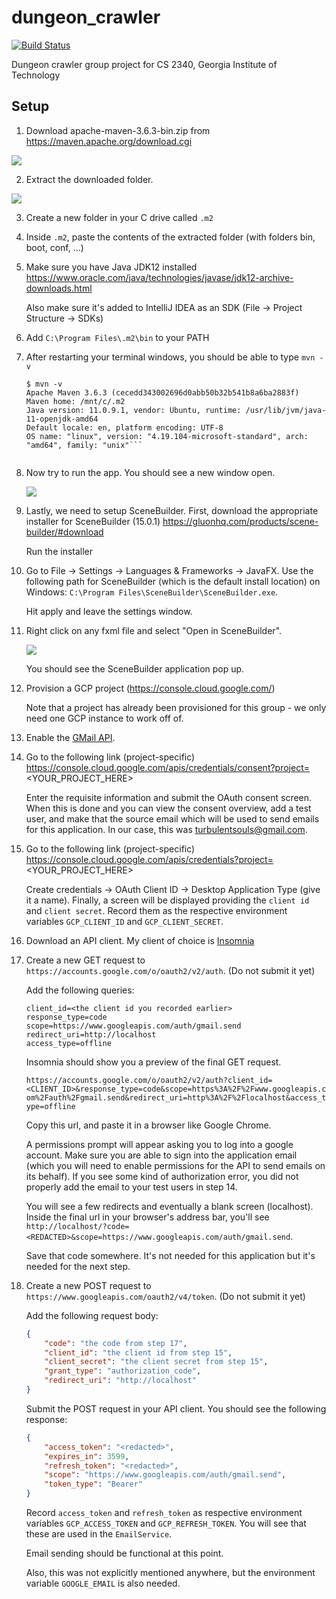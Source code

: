 # dungeon_crawler
[![Build Status](https://dev.azure.com/ayan46/dungeon_crawler/_apis/build/status/ayan46.dungeon_crawler?branchName=master)](https://dev.azure.com/ayan46/dungeon_crawler/_build/latest?definitionId=1&branchName=master)

Dungeon crawler group project for CS 2340, Georgia Institute of Technology

## Setup

1. Download apache-maven-3.6.3-bin.zip from https://maven.apache.org/download.cgi

![](docs/maven_download.PNG)

2. Extract the downloaded folder.

![](docs/extract.png)

3. Create a new folder in your C drive called `.m2`

4. Inside `.m2`, paste the contents of the extracted folder (with folders bin, boot, conf, ...)

5. Make sure you have Java JDK12 installed https://www.oracle.com/java/technologies/javase/jdk12-archive-downloads.html

    Also make sure it's added to IntelliJ IDEA as an SDK (File -> Project Structure -> SDKs)

6. Add `C:\Program Files\.m2\bin` to your PATH

7. After restarting your terminal windows, you should be able to type `mvn -v`

    ```
    $ mvn -v
    Apache Maven 3.6.3 (cecedd343002696d0abb50b32b541b8a6ba2883f)
    Maven home: /mnt/c/.m2
    Java version: 11.0.9.1, vendor: Ubuntu, runtime: /usr/lib/jvm/java-11-openjdk-amd64
    Default locale: en, platform encoding: UTF-8
    OS name: "linux", version: "4.19.104-microsoft-standard", arch: "amd64", family: "unix"```
   

8. Now try to run the app. You should see a new window open.

    ![](docs/run.png)

9. Lastly, we need to setup SceneBuilder. First, download the appropriate installer for SceneBuilder (15.0.1) 
    https://gluonhq.com/products/scene-builder/#download
    
    Run the installer

10. Go to File -> Settings -> Languages & Frameworks -> JavaFX. Use the following path for SceneBuilder (which is the
    default install location) on Windows: `C:\Program Files\SceneBuilder\SceneBuilder.exe`.
    
    Hit apply and leave the settings window.

11. Right click on any fxml file and select "Open in SceneBuilder".

    ![](docs/scenebuilder.png)

    You should see the SceneBuilder application pop up.

12. Provision a GCP project (https://console.cloud.google.com/)

    Note that a project has already been provisioned for this group - we only need one GCP instance to work off of.

13. Enable the [GMail API](https://developers.google.com/gmail/api).

14. Go to the following link (project-specific) https://console.cloud.google.com/apis/credentials/consent?project=<YOUR_PROJECT_HERE>

    Enter the requisite information and submit the OAuth consent screen. When this is done and you can view the consent
    overview, add a test user, and make that the source email which will be used to send emails for this application.
    In our case, this was turbulentsouls@gmail.com.

15. Go to the following link (project-specific) https://console.cloud.google.com/apis/credentials?project=<YOUR_PROJECT_HERE>

    Create credentials -> OAuth Client ID -> Desktop Application Type (give it a name).
    Finally, a screen will be displayed providing the `client id` and `client secret`.
    Record them as the respective environment variables `GCP_CLIENT_ID` and `GCP_CLIENT_SECRET`.
    
16. Download an API client. My client of choice is [Insomnia](https://insomnia.rest/)

17. Create a new GET request to `https://accounts.google.com/o/oauth2/v2/auth`. (Do not submit it yet)

    Add the following queries:

    ```
    client_id=<the client id you recorded earlier>
    response_type=code
    scope=https://www.googleapis.com/auth/gmail.send
    redirect_uri=http://localhost
    access_type=offline
    ```
    
    Insomnia should show you a preview of the final GET request.

    `https://accounts.google.com/o/oauth2/v2/auth?client_id=<CLIENT_ID>&response_type=code&scope=https%3A%2F%2Fwww.googleapis.com%2Fauth%2Fgmail.send&redirect_uri=http%3A%2F%2Flocalhost&access_type=offline`

    Copy this url, and paste it in a browser like Google Chrome.

    A permissions prompt will appear asking you to log into a google account. Make sure you are able to sign into the
    application email (which you will need to enable permissions for the API to send emails on its behalf).
    If you see some kind of authorization error, you did not properly add the email to your test users in step 14.
    
    You will see a few redirects and eventually a blank screen
    (localhost). Inside the final url in your browser's address bar, you'll see `http://localhost/?code=<REDACTED>&scope=https://www.googleapis.com/auth/gmail.send`.
    
    Save that code somewhere. It's not needed for this application but it's needed for the next step.

18. Create a new POST request to `https://www.googleapis.com/oauth2/v4/token`. (Do not submit it yet)

    Add the following request body:

    ```json
    {
        "code": "the code from step 17",
        "client_id": "the client id from step 15",
        "client_secret": "the client secret from step 15",
        "grant_type": "authorization_code",
        "redirect_uri": "http://localhost"
    }
    ```
    
    Submit the POST request in your API client. You should see the following response:

    ```json
    {
        "access_token": "<redacted>",
        "expires_in": 3599,
        "refresh_token": "<redacted>",
        "scope": "https://www.googleapis.com/auth/gmail.send",
        "token_type": "Bearer"
    }
    ```
    
    Record `access_token` and `refresh_token` as respective environment variables `GCP_ACCESS_TOKEN` and `GCP_REFRESH_TOKEN`.
    You will see that these are used in the `EmailService`.
    
    Email sending should be functional at this point.
    
    Also, this was not explicitly mentioned anywhere, but the environment variable `GOOGLE_EMAIL` is also needed.
